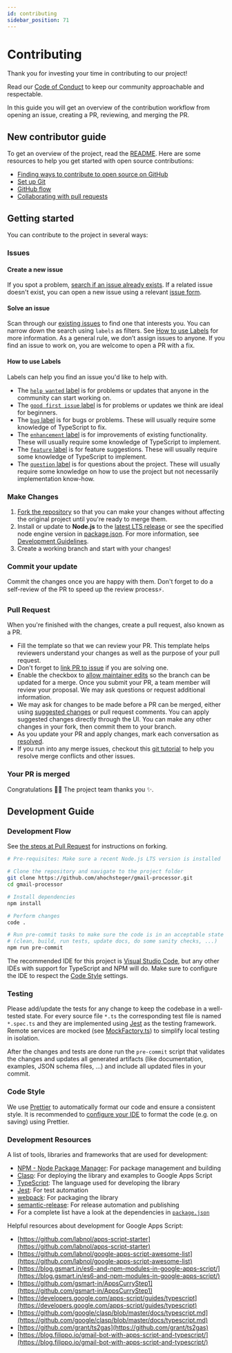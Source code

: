 ```yaml
---
id: contributing
sidebar_position: 71
---
```

# Contributing

<!-- See
 * https://github.com/github/docs/blob/main/CONTRIBUTING.md
 * https://mozillascience.github.io/working-open-workshop/contributing/
-->

Thank you for investing your time in contributing to our project!

Read our [Code of Conduct](CODE_OF_CONDUCT.md) to keep our community approachable and respectable.

In this guide you will get an overview of the contribution workflow from opening an issue, creating a PR, reviewing, and merging the PR.

## New contributor guide

To get an overview of the project, read the [README](https://github.com/ahochsteger/gmail-processor/blob/main/README.md). Here are some resources to help you get started with open source contributions:

- [Finding ways to contribute to open source on GitHub](https://docs.github.com/en/get-started/exploring-projects-on-github/finding-ways-to-contribute-to-open-source-on-github)
- [Set up Git](https://docs.github.com/en/get-started/quickstart/set-up-git)
- [GitHub flow](https://docs.github.com/en/get-started/quickstart/github-flow)
- [Collaborating with pull requests](https://docs.github.com/en/github/collaborating-with-pull-requests)

## Getting started

You can contribute to the project in several ways:

### Issues

#### Create a new issue

If you spot a problem, [search if an issue already exists](https://github.com/ahochsteger/gmail-processor/issues). If a related issue doesn't exist, you can open a new issue using a relevant [issue form](https://github.com/ahochsteger/gmail-processor/issues/new/choose).

#### Solve an issue

Scan through our [existing issues](https://github.com/ahochsteger/gmail-processor/issues) to find one that interests you. You can narrow down the search using `labels` as filters. See [How to use Labels](#how-to-use-labels) for more information. As a general rule, we don’t assign issues to anyone. If you find an issue to work on, you are welcome to open a PR with a fix.

#### How to use Labels

Labels can help you find an issue you'd like to help with.

- The [`help wanted` label](https://github.com/ahochsteger/gmail-processor/issues?q=is%3Aopen+is%3Aissue+label%3A%22help+wanted%22) is for problems or updates that anyone in the community can start working on.
- The [`good first issue` label](https://github.com/ahochsteger/gmail-processor/issues?q=is%3Aopen+is%3Aissue+label%3A%22good+first+issue%22) is for problems or updates we think are ideal for beginners.
- The [`bug` label](https://github.com/ahochsteger/gmail-processor/issues?q=is%3Aopen+is%3Aissue+label%3Abug) is for bugs or problems. These will usually require some knowledge of TypeScript to fix.
- The [`enhancement` label](https://github.com/ahochsteger/gmail-processor/issues?q=is%3Aopen+is%3Aissue+label%3Aenhancement) is for improvements of existing functionality. These will usually require some knowledge of TypeScript to implement.
- The [`feature` label](https://github.com/ahochsteger/gmail-processor/issues?q=is%3Aopen+is%3Aissue+label%3Afeature) is for feature suggestions. These will usually require some knowledge of TypeScript to implement.
- The [`question` label](https://github.com/ahochsteger/gmail-processor/issues?q=is%3Aopen+is%3Aissue+label%3Aquestion) is for questions about the project. These will usually require some knowledge on how to use the project but not necessarily implementation know-how.

### Make Changes

1. [Fork the repository](https://docs.github.com/en/github/getting-started-with-github/fork-a-repo#fork-an-example-repository) so that you can make your changes without affecting the original project until you're ready to merge them.
2. Install or update to **Node.js** to the [latest LTS release](https://nodejs.dev/en/about/releases/) or see the specified node engine version in [package.json](https://github.com/ahochsteger/gmail-processor/blob/main/package.json). For more information, see [Development Guidelines](#development-guide).
3. Create a working branch and start with your changes!

### Commit your update

Commit the changes once you are happy with them. Don't forget to do a self-review of the PR to speed up the review process:zap:.

### Pull Request

When you're finished with the changes, create a pull request, also known as a PR.

- Fill the template so that we can review your PR. This template helps reviewers understand your changes as well as the purpose of your pull request.
- Don't forget to [link PR to issue](https://docs.github.com/en/issues/tracking-your-work-with-issues/linking-a-pull-request-to-an-issue) if you are solving one.
- Enable the checkbox to [allow maintainer edits](https://docs.github.com/en/github/collaborating-with-issues-and-pull-requests/allowing-changes-to-a-pull-request-branch-created-from-a-fork) so the branch can be updated for a merge.
  Once you submit your PR, a team member will review your proposal. We may ask questions or request additional information.
- We may ask for changes to be made before a PR can be merged, either using [suggested changes](https://docs.github.com/en/github/collaborating-with-issues-and-pull-requests/incorporating-feedback-in-your-pull-request) or pull request comments. You can apply suggested changes directly through the UI. You can make any other changes in your fork, then commit them to your branch.
- As you update your PR and apply changes, mark each conversation as [resolved](https://docs.github.com/en/github/collaborating-with-issues-and-pull-requests/commenting-on-a-pull-request#resolving-conversations).
- If you run into any merge issues, checkout this [git tutorial](https://github.com/skills/resolve-merge-conflicts) to help you resolve merge conflicts and other issues.

### Your PR is merged

Congratulations :tada::tada: The project team thanks you :sparkles:.

## Development Guide

### Development Flow

See [the steps at Pull Request](#pull-request) for instructions on forking.

```bash
# Pre-requisites: Make sure a recent Node.js LTS version is installed

# Clone the repository and navigate to the project folder
git clone https://github.com/ahochsteger/gmail-processor.git
cd gmail-processor

# Install dependencies
npm install

# Perform changes
code .

# Run pre-commit tasks to make sure the code is in an acceptable state to be commited
# (clean, build, run tests, update docs, do some sanity checks, ...)
npm run pre-commit
```

The recommended IDE for this project is [Visual Studio Code](https://code.visualstudio.com/), but any other IDEs with support for TypeScript and NPM will do. Make sure to configure the IDE to respect the [Code Style](#code-style) settings.

### Testing

Please add/update the tests for any change to keep the codebase in a well-tested state. For every source file `*.ts` the corresponding test file is named `*.spec.ts` and they are implemented using [Jest](https://jestjs.io/) as the testing framework.
Remote services are mocked (see [MockFactory.ts](https://github.com/ahochsteger/gmail-processor/blob/main/src/test/mocks/MockFactory.ts)) to simplify local testing in isolation.

After the changes and tests are done run the `pre-commit` script that validates the changes and updates all generated artifacts (like documentation, examples, JSON schema files, ...) and include all updated files in your commit.

### Code Style

We use [Prettier](https://prettier.io/) to automatically format our code and ensure a consistent style. It is recommended to [configure your IDE](https://prettier.io/docs/en/editors) to format the code (e.g. on saving) using Prettier.

### Development Resources

A list of tools, libraries and frameworks that are used for development:

- [NPM - Node Package Manager](https://docs.npmjs.com/about-npm): For package management and building
- [Clasp](https://github.com/google/clasp): For deploying the library and examples to Google Apps Script
- [TypeScript](https://www.typescriptlang.org/): The language used for developing the library
- [Jest](https://jestjs.io/): For test automation
- [webpack](https://webpack.js.org/): For packaging the library
- [semantic-release](https://github.com/semantic-release/semantic-release): For release automation and publishing
- For a complete list have a look at the dependencies in [`package.json`](https://github.com/ahochsteger/gmail-processor/blob/main/package.json)

Helpful resources about development for Google Apps Script:

- [https://github.com/labnol/apps-script-starter](https://github.com/labnol/apps-script-starter)
- [https://github.com/labnol/google-apps-script-awesome-list](https://github.com/labnol/google-apps-script-awesome-list)
- [https://blog.gsmart.in/es6-and-npm-modules-in-google-apps-script/](https://blog.gsmart.in/es6-and-npm-modules-in-google-apps-script/)
- [https://github.com/gsmart-in/AppsCurryStep1](https://github.com/gsmart-in/AppsCurryStep1)
- [https://developers.google.com/apps-script/guides/typescript](https://developers.google.com/apps-script/guides/typescript)
- [https://github.com/google/clasp/blob/master/docs/typescript.md](https://github.com/google/clasp/blob/master/docs/typescript.md)
- [https://github.com/grant/ts2gas](https://github.com/grant/ts2gas)
- [https://blog.filippo.io/gmail-bot-with-apps-script-and-typescript/](https://blog.filippo.io/gmail-bot-with-apps-script-and-typescript/)
